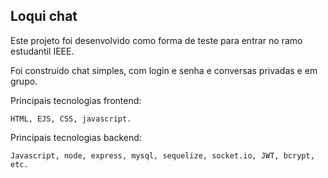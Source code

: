 ## Loqui chat

Este projeto foi desenvolvido como forma de teste para entrar no ramo estudantil IEEE.

Foi construído chat simples, com login e senha e conversas privadas e em grupo.

Principais tecnologias frontend:

    HTML, EJS, CSS, javascript. 

Principais tecnologias backend:

    Javascript, node, express, mysql, sequelize, socket.io, JWT, bcrypt, etc. 

